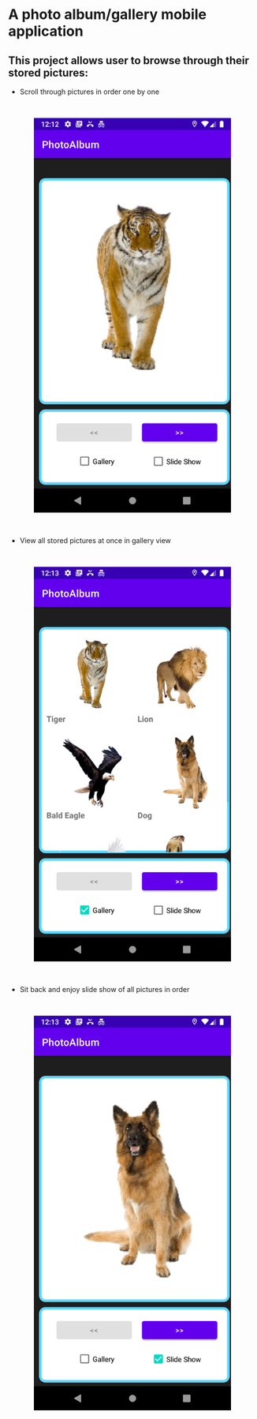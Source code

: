 # A photo album/gallery mobile application

## This project allows user to browse through their stored pictures:

* Scroll through pictures in order one by one
<br>
<p align="center">
  <img src="docs/photoAlbum.png" width="400" height="800">
</p>
<br>

* View all stored pictures at once in gallery view
<br>
<p align="center">
  <img src="docs/Gallery.png" width="400" height="800">
</p>
<br>

* Sit back and enjoy slide show of all pictures in order
<br>
<p align="center">
  <img src="docs/slideShow.png" width="400" height="800">
</p>
<br>